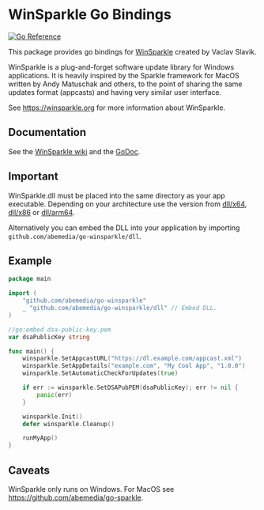 # WinSparkle Go Bindings

[![Go Reference](https://pkg.go.dev/badge/github.com/abemedia/go-winsparkle.svg)](https://pkg.go.dev/github.com/abemedia/go-winsparkle)

This package provides go bindings for [WinSparkle](https://github.com/vslavik/winsparkle) created by
Vaclav Slavik.

WinSparkle is a plug-and-forget software update library for Windows applications. It is heavily
inspired by the Sparkle framework for MacOS written by Andy Matuschak and others, to the point of
sharing the same updates format (appcasts) and having very similar user interface.

See <https://winsparkle.org> for more information about WinSparkle.

## Documentation

See the [WinSparkle wiki](https://github.com/vslavik/winsparkle/wiki) and the
[GoDoc](https://pkg.go.dev/github.com/abemedia/go-winsparkle?tab=doc).

## Important

WinSparkle.dll must be placed into the same directory as your app executable. Depending on your
architecture use the version from [dll/x64](./dll/x64/), [dll/x86](./dll/x86/) or
[dll/arm64](./dll/arm64/).

Alternatively you can embed the DLL into your application by importing
`github.com/abemedia/go-winsparkle/dll`.

## Example

```go
package main

import (
	"github.com/abemedia/go-winsparkle"
	_ "github.com/abemedia/go-winsparkle/dll" // Embed DLL.
)

//go:embed dsa-public-key.pem
var dsaPublicKey string

func main() {
	winsparkle.SetAppcastURL("https://dl.example.com/appcast.xml")
	winsparkle.SetAppDetails("example.com", "My Cool App", "1.0.0")
	winsparkle.SetAutomaticCheckForUpdates(true)

	if err := winsparkle.SetDSAPubPEM(dsaPublicKey); err != nil {
		panic(err)
	}

	winsparkle.Init()
	defer winsparkle.Cleanup()

	runMyApp()
}
```

## Caveats

WinSparkle only runs on Windows. For MacOS see <https://github.com/abemedia/go-sparkle>.
